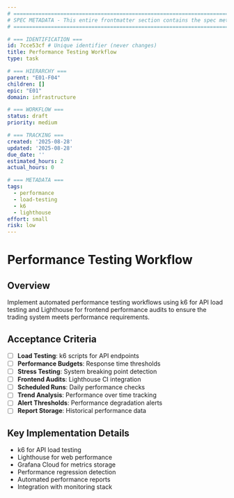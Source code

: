 ```yaml
---
# ============================================================================
# SPEC METADATA - This entire frontmatter section contains the spec metadata
# ============================================================================

# === IDENTIFICATION ===
id: 7cce53cf # Unique identifier (never changes)
title: Performance Testing Workflow
type: task

# === HIERARCHY ===
parent: "E01-F04"
children: []
epic: "E01"
domain: infrastructure

# === WORKFLOW ===
status: draft
priority: medium

# === TRACKING ===
created: '2025-08-28'
updated: '2025-08-28'
due_date: ''
estimated_hours: 2
actual_hours: 0

# === METADATA ===
tags:
  - performance
  - load-testing
  - k6
  - lighthouse
effort: small
risk: low
---
```


# Performance Testing Workflow

## Overview

Implement automated performance testing workflows using k6 for API load testing and Lighthouse for frontend performance audits to ensure the trading system meets performance requirements.

## Acceptance Criteria

- [ ] **Load Testing**: k6 scripts for API endpoints
- [ ] **Performance Budgets**: Response time thresholds
- [ ] **Stress Testing**: System breaking point detection
- [ ] **Frontend Audits**: Lighthouse CI integration
- [ ] **Scheduled Runs**: Daily performance checks
- [ ] **Trend Analysis**: Performance over time tracking
- [ ] **Alert Thresholds**: Performance degradation alerts
- [ ] **Report Storage**: Historical performance data

## Key Implementation Details

- k6 for API load testing
- Lighthouse for web performance
- Grafana Cloud for metrics storage
- Performance regression detection
- Automated performance reports
- Integration with monitoring stack
